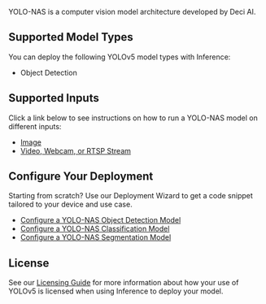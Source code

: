 YOLO-NAS is a computer vision model architecture developed by Deci AI.

## Supported Model Types

You can deploy the following YOLOv5 model types with Inference:

- Object Detection

## Supported Inputs

Click a link below to see instructions on how to run a YOLO-NAS model on different inputs:

- [Image](/quickstart/run_model_on_image/)
- [Video, Webcam, or RTSP Stream](/quickstart/run_model_on_rtsp_webcam/)

## Configure Your Deployment

Starting from scratch? Use our Deployment Wizard to get a code snippet tailored to your device and use case.

- [Configure a YOLO-NAS Object Detection Model](/quickstart/configure_yolov8_object_detection/)
- [Configure a YOLO-NAS Classification Model](/quickstart/configure_yolov8_classification/)
- [Configure a YOLO-NAS Segmentation Model](/quickstart/configure_yolov8_segmentation/)

## License

See our [Licensing Guide](/licensing/) for more information about how your use of YOLOv5 is licensed when using Inference to deploy your model.